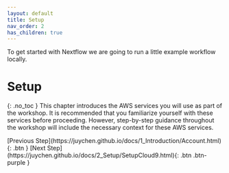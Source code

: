 ```yaml
---
layout: default
title: Setup
nav_order: 2
has_children: true
---
```


To get started with Nextflow we are going to run a little example workflow locally.

# Setup
{: .no_toc }
This chapter introduces the AWS services you will use as part of the workshop. It is recommended that you familiarize yourself with these services before proceeding. However, step-by-step guidance throughout the workshop will include the necessary context for these AWS services.

<div class="code-example" markdown="1">
[Previous Step](https://juychen.github.io/docs/1_Introduction/Account.html){: .btn }
[Next Step](https://juychen.github.io/docs/2_Setup/SetupCloud9.html){: .btn .btn-purple }
</div>